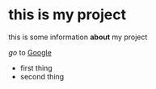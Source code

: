 # this is my project

this is some information **about** my project


*go* to [Google](http://google.com)

- first thing
- second thing
